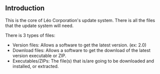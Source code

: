 ## Introduction
This is the core of Léo Corporation's update system. There is all the files that the update system will need.

There is 3 types of files:

- Version files: Allows a software to get the latest version. (ex: 2.0)
- Download files: Allows a software to get the download of the latest version executable or ZIP.
- Executables/ZIPs: The file(s) that is/are going to be downloaded and installed, or extracted.
